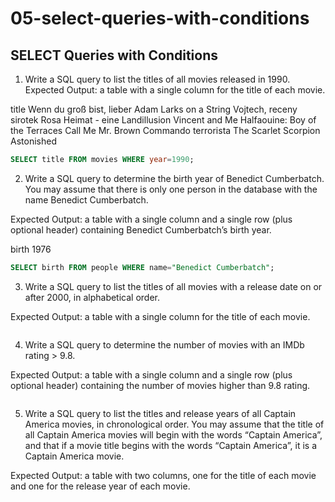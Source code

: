 # 05-select-queries-with-conditions

## SELECT Queries with Conditions

1.	Write a SQL query to list the titles of all movies released in 1990.
Expected Output: a table with a single column for the title of each movie.

title
Wenn du groß bist, lieber Adam
Larks on a String
Vojtech, receny sirotek
Rosa Heimat - eine Landillusion
Vincent and Me
Halfaouine: Boy of the Terraces
Call Me Mr. Brown
Commando terrorista
The Scarlet Scorpion
Astonished

```sql
SELECT title FROM movies WHERE year=1990;
```

2.	Write a SQL query to determine the birth year of Benedict Cumberbatch. 
You may assume that there is only one person in the database with the name Benedict Cumberbatch.

Expected Output: a table with a single column and a single row (plus optional header) containing Benedict Cumberbatch’s birth year.

birth
1976

```sql
SELECT birth FROM people WHERE name="Benedict Cumberbatch";
```

3.	Write a SQL query to list the titles of all movies with a release date on or after 2000, in alphabetical order.

Expected Output: a table with a single column for the title of each movie.

```sql

```

4.	Write a SQL query to determine the number of movies with an IMDb rating > 9.8.

Expected Output: a table with a single column and a single row (plus optional header) containing the number of movies higher than 9.8 rating.

```sql

```

5.	Write a SQL query to list the titles and release years of all Captain America movies, in chronological order. 
You may assume that the title of all Captain America movies will begin with the words “Captain America”, and that if a movie title begins with the words “Captain America”, it is a Captain America movie.

Expected Output: a table with two columns, one for the title of each movie and one for the release year of each movie.

```sql

```
